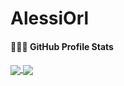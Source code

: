 # AlessiOrl

#### 👨🏻‍💻&nbsp;GitHub Profile Stats

<p align=left>
<a href="https://github.com/anuraghazra/github-readme-stats">
  <img align="center" src="https://github-readme-stats.vercel.app/api?username=Riccorl&show_icons=true&theme=tokyonight&line_height=33&hide_border=true" />
</a>
<a href="https://github.com/anuraghazra/convoychat">
  <img align="center" src="https://github-readme-stats.vercel.app/api/top-langs/?username=Riccorl&theme=tokyonight&langs_count=4&hide=perl,TeX,jsonnet,autohotkey&hide_border=true" />
</a>
</p>

<br>
